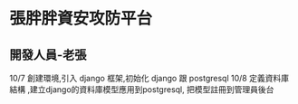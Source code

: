 # 張胖胖資安攻防平台

## 開發人員-老張

10/7 創建環境,引入 django 框架,初始化 django 跟 postgresql
10/8 定義資料庫結構 ,建立django的資料庫模型應用到postgresql,
把模型註冊到管理員後台




